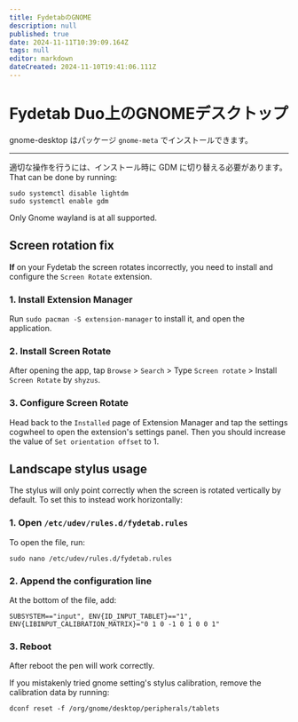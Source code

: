 ```yaml
---
title: FydetabのGNOME
description: null
published: true
date: 2024-11-11T10:39:09.164Z
tags: null
editor: markdown
dateCreated: 2024-11-10T19:41:06.111Z
---
```


# Fydetab Duo上のGNOMEデスクトップ

gnome-desktop はパッケージ `gnome-meta` でインストールできます。

---

適切な操作を行うには、インストール時に GDM に切り替える必要があります。 That can be done by running:

```
sudo systemctl disable lightdm
sudo systemctl enable gdm
```

Only Gnome wayland is at all supported.

## Screen rotation fix

**If** on your Fydetab the screen rotates incorrectly, you need to install and configure the `Screen Rotate` extension.

### 1. Install Extension Manager

Run `sudo pacman -S extension-manager` to install it, and open the application.

### 2. Install Screen Rotate

After opening the app, tap `Browse` > `Search` > Type `Screen rotate` > Install `Screen Rotate` by `shyzus`.

### 3. Configure Screen Rotate

Head back to the `Installed` page of Extension Manager and tap the settings cogwheel to open the extension's settings panel.
Then you should increase the value of `Set orientation offset` to 1.

## Landscape stylus usage

The stylus will only point correctly when the screen is rotated vertically by default.
To set this to instead work horizontally:

### 1. Open `/etc/udev/rules.d/fydetab.rules`

To open the file, run:

```
sudo nano /etc/udev/rules.d/fydetab.rules
```

### 2. Append the configuration line

At the bottom of the file, add:

```
SUBSYSTEM=="input", ENV{ID_INPUT_TABLET}=="1", ENV{LIBINPUT_CALIBRATION_MATRIX}="0 1 0 -1 0 1 0 0 1"
```

### 3. Reboot

After reboot the pen will work correctly.

If you mistakenly tried gnome setting's stylus calibration, remove the calibration data by running:

```
dconf reset -f /org/gnome/desktop/peripherals/tablets
```
